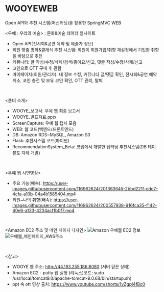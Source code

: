 # WOOYEWEB
Open API와 추천 시스템(머신러닝)을 활용한 SpringMVC WEB

<우예 : 우리의 예술>
: 문화&예술 데이터 웹사이트
- Open API(전시회&공연 예약 및 예술가 정보)
- 회원 맞춤 명화&클래식 추천 시스템: 회원이 회원가입/취향 재설정에서 기입한 취향을 바탕으로 추천
- 커뮤니티: 글 작성/수정/삭제/검색/좋아요/신고, 댓글 작성/수정/삭제/신고
- 코인으로 OTT 구매 후 관람
- 마이페이지(회원/관리자): 내 정보 수정, 커뮤니티 글/댓글 확인, 전시회&공연 예약 취소, 코인 충전 및 보유 코인 확인, OTT 관리, 탈퇴

<br>

<폴더 소개>
- WOOYE_보고서: 우예 웹 최종 보고서
- WOOYE_발표자료.pptx
- ScreenCapture: 우예 웹 캡처 모음
- WEB: 웹 코드(백엔드/프론트엔드)
- DB: Amazon RDS~MySQL, Amazon S3
- Flask: 추천시스템 코드(파이썬)
- RecommendationSystem_Beta: 코랩에서 개발한 딥러닝 추천시스템(DB 테이블도 자체 개발)

<br>

<우예 웹 시연영상>
- 주요 기능(배속): https://user-images.githubusercontent.com/116962624/201363645-2bbd221f-cdc7-4cfa-a10b-04a4b1585404.mp4
- 회원~나의 취향(배속): https://user-images.githubusercontent.com/116962624/200557938-916fca35-f142-40e6-a133-4234acf1b0f7.mp4

<br>

<Amazon EC2 주소 및 메인 페이지 디자인>
![Amazon 우예웹 EC2 정보](https://user-images.githubusercontent.com/116962624/200503294-40f78c5e-2293-4ea8-94d9-02e4095c377d.PNG)
![우예웹_메인페이지_AWS주소](https://user-images.githubusercontent.com/116962624/200189422-905f7973-bfa0-4abc-a7a8-748fd75e8125.PNG)

<br>
  
<참고>
- WOOYE 웹 주소: http://44.193.255.186:8080 (서버 닫은 상태)
- Amazon EC2 - putty 웹 실행 (리눅스)코드: sudo /usr/local/tomcat9.0/apache-tomcat-9.0.68/bin/startup.sh)
- ppt 속 ott 영상 출처: https://www.youtube.com/shorts/1vZgpl4fBc0

